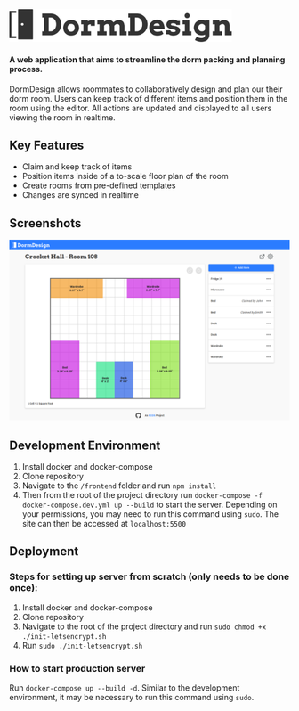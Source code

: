 <img src="/frontend/src/assets/logo.svg" alt="DormDesign" width="400"/>
 
#### A web application that aims to streamline the dorm packing and planning process. 
DormDesign allows roommates to collaboratively design and plan our their dorm room. Users can keep track of different items and position them in the room using the editor. All actions are updated and displayed to all users viewing the room in realtime.

## Key Features
- Claim and keep track of items
- Position items inside of a to-scale floor plan of the room
- Create rooms from pre-defined templates
- Changes are synced in realtime

## Screenshots
<img src="/screenshots/room-route.png" alt="room editor screenshot" width="800" />

## Development Environment
1. Install docker and docker-compose
2. Clone repository
3. Navigate to the `/frontend` folder and run `npm install`
4. Then from the root of the project directory run `docker-compose -f docker-compose.dev.yml up --build` to start the server. Depending on your permissions, you may need to run this command using `sudo`. The site can then be accessed at `localhost:5500`

## Deployment
### Steps for setting up server from scratch (only needs to be done once):
1. Install docker and docker-compose
2. Clone repository
3. Navigate to the root of the project directory and run `sudo chmod +x ./init-letsencrypt.sh`
4. Run `sudo ./init-letsencrypt.sh`
### How to start production server
Run `docker-compose up --build -d`. Similar to the development environment, it may be necessary to run this command using `sudo`.
